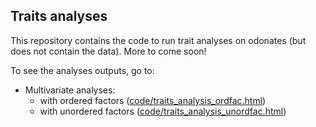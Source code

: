 ## Traits analyses

This repository contains the code to run trait analyses on odonates (but does not contain the data). More to come soon!

To see the analyses outputs, go to:

- Multivariate analyses: 
  - with ordered factors ([code/traits_analysis_ordfac.html](https://htmlpreview.github.io/?https://github.com/Dragon-odonates/traits_analysis/blob/main/code/traits_analysis_ordfac.html))
  - with unordered factors ([code/traits_analysis_unordfac.html](https://htmlpreview.github.io/?https://github.com/Dragon-odonates/traits_analysis/blob/main/code/traits_analysis_unordfac.html))
